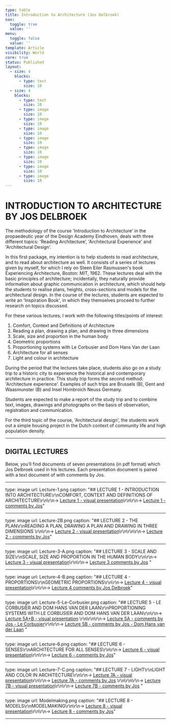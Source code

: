 ```yaml
---
type: table
title: Introduction to Architecture (Jos Delbroek)
nav:
  toggle: true
  value: ''
menu:
  toggle: false
  value: ''
template: Article
visibility: World
core: true
status: Published
layout:
  - size: 4
    blocks:
      - type: text
        size: 10
  - size: 4
    blocks:
      - type: text
        size: 10
      - type: image
        size: 10
      - type: image
        size: 10
      - type: image
        size: 10
      - type: image
        size: 10
      - type: image
        size: 10
      - type: image
        size: 10
      - type: image
        size: 10
      - type: image
        size: 10
---
```


# INTRODUCTION TO ARCHITECTURE BY JOS DELBROEK
The methodology of the course 'Introduction to Architecture' in the propaedeutic year of the Design Academy Eindhoven, deals with three different topics: 'Reading Architecture’, 'Architectural Experience' and 'Architectural Design'.

In this first package, my intention is to help students to read architecture, and to read about architecture as well. It consists of a series of lectures given by myself, for which I rely on Steen Eiler Rasmussen's book Experiencing Architecture, Boston: MIT, 1962. These lectures deal with the basic principles of architecture; incidentally, they naturally provide information about graphic communication in architecture, which should help the students to realise plans, heights, cross-sections and models for the architectural design.
In the course of the lectures, students are expected to write an 'Inspiration Book', in which they themselves proceed to further research on topics discussed.

For these various lectures, I work with the following titles/points of interest: 

 1. Comfort, Context and Definitions of Architecture
 2. Reading a plan, drawing a plan, and drawing in three dimensions
 3. Scale, size and proportion in the human body
 4. Geometric proportions
 5. Proportioning systems with Le Corbusier and Dom Hans Van der Laan 
 6. Architecture for all senses
 7. Light and colour in architecture

During the period that the lectures take place, students also go on a study trip to a historic city to experience the historical and contemporary architecture in practice. This study trip forms the second method: 'Architecture experience'. Examples of such trips are Brussels (B), Gent and Waasmunster (B) and Insel Hombroich Neuss Germany.

Students are expected to make a report of the study trip and to combine text, images, drawings and photographs on the basis of observation, registration and communication.

For the third topic of the course, 'Architectural design', the students work out a simple housing project in the Dutch context of community life and high population density.

---

## DIGITAL LECTURES

Below, you’ll find documents of seven presentations (in pdf format) which Jos Delbroek used in his lectures. Each presentation document is paired with a text document of with comments by Jos.

---

type: image
url: Lecture-1.png
caption: "## LECTURE 1 - INTRODUCTION INTO ARCHITECTURE\r\nCOMFORT, CONTEXT AND DEFINITIONS OF ARCHITECTURE\r\n\r\n→ [Lecture 1 - visual presentation](https://designacademyeindhoven.sharepoint.com/:b:/s/MediaforWebsite/EbsQ2XXVb8dPupHDLG1fSOoB-KeOdyHq0oGWjUGTbrcavQ?e=0gf59D)\r\n\r\n→ [Lecture 1 - comments by Jos](https://designacademyeindhoven.sharepoint.com/:b:/s/MediaforWebsite/EbV34GfQUyZJjhnFBJRGPrgBc3oSS_QUQ0a-0be0QXubXg?e=o5j8ri)"

---

type: image
url: Lecture-2B.png
caption: "## LECTURE 2 - THE PLAN\r\nREADING A PLAN, DRAWING A PLAN AND DRAWING IN THREE DIMENSIONS \r\n\r\n→ [Lecture 2 - visual presentation](https://designacademyeindhoven.sharepoint.com/:b:/s/MediaforWebsite/EWLu60i1dilNg_YAcJNa6AcBI-0EtOwSQ9gzQe4h6-_-Sw?e=tudLQC)\r\n\r\n\r\n→ [Lecture 2 - comments by Jos](https://designacademyeindhoven.sharepoint.com/:b:/s/MediaforWebsite/EQqPlY9hJTtNh_OVaN3FQ24BOp43aV1rfUECSmKk2hqkhA?e=5tRim8)"

---

type: image
url: Lecture-3-A.png
caption: "## LECTURE 3 - SCALE AND SIZE\r\nSCALE, SIZE AND PROPORTION IN THE HUMAN BODY\r\n\r\n→ [Lecture 3 - visual presentation](https://designacademyeindhoven.sharepoint.com/:b:/s/MediaforWebsite/Ea0MZTFBRI9Og5w9R0yIVTIB_D59EdFXSAiW5MuJk8XBuQ?e=8lVl4L)\r\n\r\n→ [Lecture 3 comments by Jos](https://designacademyeindhoven.sharepoint.com/:b:/s/MediaforWebsite/EbyTaQnXWq5GsXQTAMjTSUoBAjEvcG-Z4LZZVX7e7lMCKQ?e=0gqaT3) "

---

type: image
url: Lecture-4-B.png
caption: "## LECTURE 4 - PROPORTIONS\r\nGEOMETRIC PROPORTIONS\r\n\r\n→ [Lecture 4 - visual presentation](https://designacademyeindhoven.sharepoint.com/:b:/s/MediaforWebsite/ETZfcYmoX8tFhIke4-4JVsIB27aGYMaMh7QAI3zgASZVGA?e=mwvI7C)\r\n\r\n→ [Lecture 4 comments by Jos Delbroek](https://designacademyeindhoven.sharepoint.com/:b:/s/MediaforWebsite/ERBHc7iNLp5AtpR2HFWWDtsBqKDGbIIoeE8bhzb_7QEfzw?e=QEpW5i)"

---

type: image
url: Lecture-5-Le-Corbusier.png
caption: "## LECTURE 5 - LE CORBUSIER AND DOM HANS VAN DER LAAN\r\nPROPORTIONING SYSTEMS WITH LE CORBUSIER AND DOM HANS VAN DER LAAN\r\n\r\n→ [Lecture 5A+B - visual presentation](https://designacademyeindhoven.sharepoint.com/:b:/s/MediaforWebsite/EdPyhCuJbHdKik6vfFTwUYsBZi7Yw2ypOCHaA7leysiISQ?e=LBbj6i) \r\n\r\n\r\n→ [Lecture 5A - comments by Jos - Le Corbusier](https://designacademyeindhoven.sharepoint.com/:b:/s/MediaforWebsite/EcotMziZhmNIqZpMwVm9t10BkAYSXywuT-DakTJX8ezq9g?e=avaBY7)\r\n\r\n→ [Lecture 5B - comments by Jos - Dom Hans van der Laan](https://designacademyeindhoven.sharepoint.com/:b:/s/MediaforWebsite/EUqK1oaH7_JEirdrUie6S08BgSbtfGNUeGT7KjtLeeyq0Q?e=Alg2Iq)  "

---

type: image
url: Lecture-6.png
caption: "## LECTURE 6 - SENSES\r\nARCHITECTURE FOR ALL SENSES\r\n\r\n→ [Lecture 6 - visual presentation](https://designacademyeindhoven.sharepoint.com/:b:/s/MediaforWebsite/EX2oNd0c1-BPlOyIwTDVRI8BjJ-qh3OQNqXdtfxIFchVAA?e=zGE1vi)\r\n\r\n→ [Lecture 6 - comments by Jos](https://designacademyeindhoven.sharepoint.com/:b:/s/MediaforWebsite/Eb7Vv_SreBdGtl1Jwp46c1ABeh4WkNf8EjgRdKVDS1CD6w?e=mBdaF7)"

---

type: image
url: Lecture-7-C.png
caption: "## LECTURE 7 - LIGHT\r\nLIGHT AND COLOR IN ARCHITECTURE\r\n\r\n→ [Lecture 7A - visual presentation](https://designacademyeindhoven.sharepoint.com/:b:/s/MediaforWebsite/EftMDip8cUBBtEgW0d1b2vMBOkqMQR0PkL1NnmAcqfbuiQ?e=KRkI4J)\r\n\r\n→ [Lecture 7A - comments by Jos](https://designacademyeindhoven.sharepoint.com/:b:/s/MediaforWebsite/EfchQ9xWH6tBrXybc-kYnIQBFn5h394ZiJ2PUAP1YEJcPg?e=7NBHrp) \r\n\r\n\r\n→ [Lecture 7B - visual presentation](https://designacademyeindhoven.sharepoint.com/:b:/s/MediaforWebsite/ERm0t7ZQFrhDs8bmkoSp_HQB-weke9sIOC7rEAv30hi6Mg?e=gFCAXy)\r\n\r\n→ [Lecture 7B - comments by Jos](https://designacademyeindhoven.sharepoint.com/:b:/s/MediaforWebsite/EfchQ9xWH6tBrXybc-kYnIQBFn5h394ZiJ2PUAP1YEJcPg?e=7NBHrp) "

---

type: image
url: Modelmaking.png
caption: "## LECTURE 8 - MODELS\r\nMODELMAKING\r\n\r\n→ [Lecture 8 - visual presentation](https://designacademyeindhoven.sharepoint.com/:b:/s/MediaforWebsite/EaNK5vs_GSRBsCD7xNb_2coBo6JW2dj7vNBEG008ScYE7w?e=7N1abO)\r\n\r\n→ [Lecture 8 - comments by Jos](https://designacademyeindhoven.sharepoint.com/:b:/s/MediaforWebsite/EfXDbp-Yj6NErWtaGECRRIQBWfjzKUhSlKS7NznwlqNbQw?e=yKauBR)"

---

